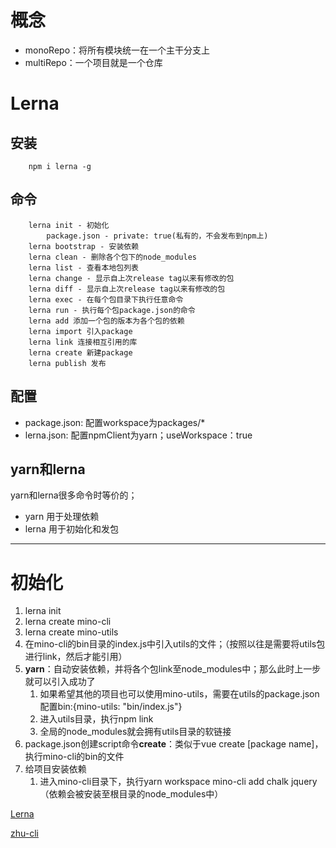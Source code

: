 # 概念

-   monoRepo：将所有模块统一在一个主干分支上
-   multiRepo：一个项目就是一个仓库

# Lerna

## 安装

```shell
    npm i lerna -g
```

## 命令

```
    lerna init - 初始化
        package.json - private: true(私有的，不会发布到npm上)
    lerna bootstrap - 安装依赖
    lerna clean - 删除各个包下的node_modules
    lerna list - 查看本地包列表
    lerna change - 显示自上次release tag以来有修改的包
    lerna diff - 显示自上次release tag以来有修改的包
    lerna exec - 在每个包目录下执行任意命令
    lerna run - 执行每个包package.json的命令
    lerna add 添加一个包的版本为各个包的依赖
    lerna import 引入package
    lerna link 连接相互引用的库
    lerna create 新建package
    lerna publish 发布
```
## 配置
- package.json: 配置workspace为packages/*
- lerna.json: 配置npmClient为yarn；useWorkspace：true

## yarn和lerna
yarn和lerna很多命令时等价的；
- yarn 用于处理依赖
 - lerna 用于初始化和发包

--------

# 初始化

1. lerna init
2. lerna create mino-cli
3. lerna create mino-utils
4. 在mino-cli的bin目录的index.js中引入utils的文件；（按照以往是需要将utils包进行link，然后才能引用）
5. **yarn**：自动安装依赖，并将各个包link至node_modules中；那么此时上一步就可以引入成功了
   1. 如果希望其他的项目也可以使用mino-utils，需要在utils的package.json配置bin:{mino-utils: "bin/index.js"}
   2. 进入utils目录，执行npm link
   3. 全局的node_modules就会拥有utils目录的软链接
6. package.json创建script命令**create**：类似于vue create [package name]，执行mino-cli的bin的文件
7. 给项目安装依赖
   1. 进入mino-cli目录下，执行yarn workspace mino-cli add chalk jquery（依赖会被安装至根目录的node_modules中）


[Lerna](https://segmentfault.com/a/1190000023160081)

[zhu-cli](http://www.zhufengpeixun.com/grow/html/133.vue-cli.html)
